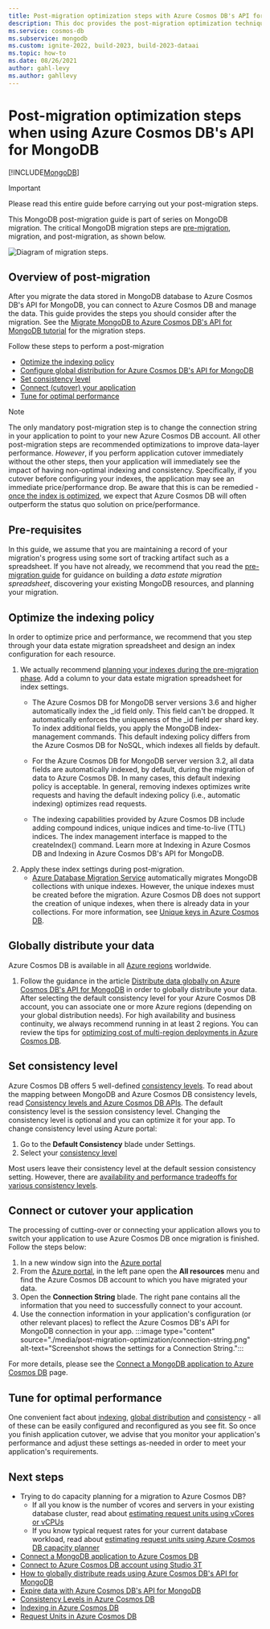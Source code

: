 ```yaml
---
title: Post-migration optimization steps with Azure Cosmos DB's API for MongoDB 
description: This doc provides the post-migration optimization techniques from MongoDB to Azure Cosmos DB's APi for MongoDB.
ms.service: cosmos-db
ms.subservice: mongodb
ms.custom: ignite-2022, build-2023, build-2023-dataai
ms.topic: how-to
ms.date: 08/26/2021
author: gahl-levy
ms.author: gahllevy
---
```


# Post-migration optimization steps when using Azure Cosmos DB's API for MongoDB
[!INCLUDE[MongoDB](../includes/appliesto-mongodb.md)]

> [!IMPORTANT]  
> Please read this entire guide before carrying out your post-migration steps.
>

This MongoDB post-migration guide is part of series on MongoDB migration. The critical MongoDB migration steps are [pre-migration](pre-migration-steps.md), migration, and post-migration, as shown below.

![Diagram of migration steps.](./media/pre-migration-steps/overall-migration-steps.png)

## Overview of post-migration

After you migrate the data stored in MongoDB database to Azure Cosmos DB's API for MongoDB, you can connect to Azure Cosmos DB and manage the data. This guide provides the steps you should consider after the migration. See the [Migrate MongoDB to Azure Cosmos DB's API for MongoDB tutorial](../../dms/tutorial-mongodb-cosmos-db.md) for the migration steps.

Follow these steps to perform a post-migration

- [Optimize the indexing policy](#optimize-the-indexing-policy)
- [Configure global distribution for Azure Cosmos DB's API for MongoDB](#globally-distribute-your-data)
- [Set consistency level](#set-consistency-level)
- [Connect (cutover) your application](#connect-or-cutover-your-application)
- [Tune for optimal performance](#tune-for-optimal-performance)

> [!NOTE]
> The only mandatory post-migration step is to change the connection string in your application to point to your new Azure Cosmos DB account. All other post-migration steps are recommended optimizations to improve data-layer performance. *However*, if you perform application cutover immediately without the other steps, then your application will immediately see the impact of having non-optimal indexing and consistency. Specifically, if you cutover before configuring your indexes, the application may see an immediate price/performance drop. Be aware that this is can be remedied - [once the index is optimized](#optimize-the-indexing-policy), we expect that Azure Cosmos DB will often outperform the status quo solution on price/performance.
>

## Pre-requisites

In this guide, we assume that you are maintaining a record of your migration's progress using some sort of tracking artifact such as a spreadsheet. If you have not already, we recommend that you read the [pre-migration guide](pre-migration-steps.md) for guidance on building a *data estate migration spreadsheet*, discovering your existing MongoDB resources, and planning your migration.

## Optimize the indexing policy

In order to optimize price and performance, we recommend that you step through your data estate migration spreadsheet and design an index configuration for each resource. 
1. We actually recommend [planning your indexes during the pre-migration phase](pre-migration-steps.md#post-migration). Add a column to your data estate migration spreadsheet for index settings. 
   * The Azure Cosmos DB for MongoDB server versions 3.6 and higher automatically index the _id field only. This field can't be dropped. It automatically enforces the uniqueness of the _id field per shard key. To index additional fields, you apply the MongoDB index-management commands. This default indexing policy differs from the Azure Cosmos DB for NoSQL, which indexes all fields by default.

   * For the Azure Cosmos DB for MongoDB server version 3.2, all data fields are automatically indexed, by default, during the migration of data to Azure Cosmos DB. In many cases, this default indexing policy is acceptable. In general, removing indexes optimizes write requests and having the default indexing policy (i.e., automatic indexing) optimizes read requests.

   * The indexing capabilities provided by Azure Cosmos DB include adding compound indices, unique indices and time-to-live (TTL) indices. The index management interface is mapped to the createIndex() command. Learn more at Indexing in Azure Cosmos DB and Indexing in Azure Cosmos DB's API for MongoDB.
2. Apply these index settings during post-migration.
   * [Azure Database Migration Service](../../dms/tutorial-mongodb-cosmos-db.md) automatically migrates MongoDB collections with unique indexes. However, the unique indexes must be created before the migration. Azure Cosmos DB does not support the creation of unique indexes, when there is already data in your collections. For more information, see [Unique keys in Azure Cosmos DB](../unique-keys.md).

## Globally distribute your data

Azure Cosmos DB is available in all [Azure regions](https://azure.microsoft.com/regions/#services) worldwide. 
1. Follow the guidance in the article [Distribute data globally on Azure Cosmos DB's API for MongoDB](tutorial-global-distribution.md) in order to globally distribute your data. After selecting the default consistency level for your Azure Cosmos DB account, you can associate one or more Azure regions (depending on your global distribution needs). For high availability and business continuity, we always recommend running in at least 2 regions. You can review the tips for [optimizing cost of multi-region deployments in Azure Cosmos DB](../optimize-cost-regions.md).

## Set consistency level

Azure Cosmos DB offers 5 well-defined [consistency levels](../consistency-levels.md). To read about the mapping between MongoDB and Azure Cosmos DB consistency levels, read [Consistency levels and Azure Cosmos DB APIs](../consistency-levels.md). The default consistency level is the session consistency level. Changing the consistency level is optional and you can optimize it for your app. To change consistency level using Azure portal:

1. Go to the **Default Consistency** blade under Settings.
2. Select your [consistency level](../consistency-levels.md)

Most users leave their consistency level at the default session consistency setting. However, there are [availability and performance tradeoffs for various consistency levels](../consistency-levels.md).

## Connect or cutover your application

The processing of cutting-over or connecting your application allows you to switch your application to use Azure Cosmos DB once migration is finished. Follow the steps below:

1. In a new window sign into the [Azure portal](https://www.portal.azure.com/)
2. From the [Azure portal](https://www.portal.azure.com/), in the left pane open the **All resources** menu and find  the Azure Cosmos DB account to which you have migrated your data.
3. Open the **Connection String** blade. The right pane contains all the information that you need to successfully connect to your account.
4. Use the connection information in your application's configuration (or other relevant places) to reflect the Azure Cosmos DB's API for MongoDB connection in your app.
:::image type="content" source="./media/post-migration-optimization/connection-string.png" alt-text="Screenshot shows the settings for a Connection String.":::

For more details, please see the [Connect a MongoDB application to Azure Cosmos DB](connect-account.md) page.

## Tune for optimal performance

One convenient fact about [indexing](#optimize-the-indexing-policy), [global distribution](#globally-distribute-your-data) and [consistency](#set-consistency-level) - all of these can be easily configured and reconfigured as you see fit. So once you finish application cutover, we advise that you monitor your application's performance and adjust these settings as-needed in order to meet your application's requirements.

## Next steps

* Trying to do capacity planning for a migration to Azure Cosmos DB?
    * If all you know is the number of vcores and servers in your existing database cluster, read about [estimating request units using vCores or vCPUs](../convert-vcore-to-request-unit.md) 
    * If you know typical request rates for your current database workload, read about [estimating request units using Azure Cosmos DB capacity planner](estimate-ru-capacity-planner.md)
* [Connect a MongoDB application to Azure Cosmos DB](connect-account.md)
* [Connect to Azure Cosmos DB account using Studio 3T](connect-using-mongochef.md)
* [How to globally distribute reads using Azure Cosmos DB's API for MongoDB](readpreference-global-distribution.md)
* [Expire data with Azure Cosmos DB's API for MongoDB](time-to-live.md)
* [Consistency Levels in Azure Cosmos DB](../consistency-levels.md)
* [Indexing in Azure Cosmos DB](../index-overview.md)
* [Request Units in Azure Cosmos DB](../request-units.md)
